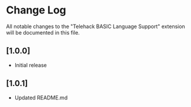 # Change Log

All notable changes to the "Telehack BASIC Language Support" extension will be documented in this file.


## [1.0.0]
- Initial release
## [1.0.1]
- Updated README.md